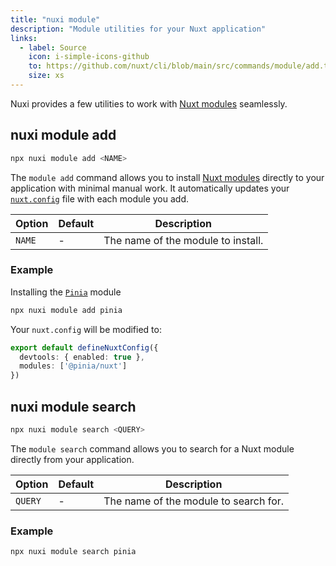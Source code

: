 ```yaml
---
title: "nuxi module"
description: "Module utilities for your Nuxt application"
links:
  - label: Source
    icon: i-simple-icons-github
    to: https://github.com/nuxt/cli/blob/main/src/commands/module/add.ts
    size: xs
---
```


Nuxi provides a few utilities to work with [Nuxt modules](/modules) seamlessly.

## nuxi module add

```bash [Terminal]
npx nuxi module add <NAME>
```
The `module add` command allows you to install [Nuxt modules](/modules) directly to your application with minimal manual work. It automatically updates your [`nuxt.config`](/docs/guide/directory-structure/nuxt-config) file with each module you add.

Option        | Default          | Description
-------------------------|-----------------|------------------
`NAME` | - | The name of the module to install.

### Example

Installing the [`Pinia`](/modules/pinia) module
```bash [Terminal]
npx nuxi module add pinia 
```

Your `nuxt.config` will be modified to:

```ts [nuxt.config.ts]
export default defineNuxtConfig({
  devtools: { enabled: true },
  modules: ['@pinia/nuxt']
})
```

## nuxi module search

```bash [Terminal]
npx nuxi module search <QUERY>
```
The `module search` command allows you to search for a Nuxt module directly from your application.

Option        | Default          | Description
-------------------------|-----------------|------------------
`QUERY` | - | The name of the module to search for.

### Example

```base [Terminal]
npx nuxi module search pinia
```
